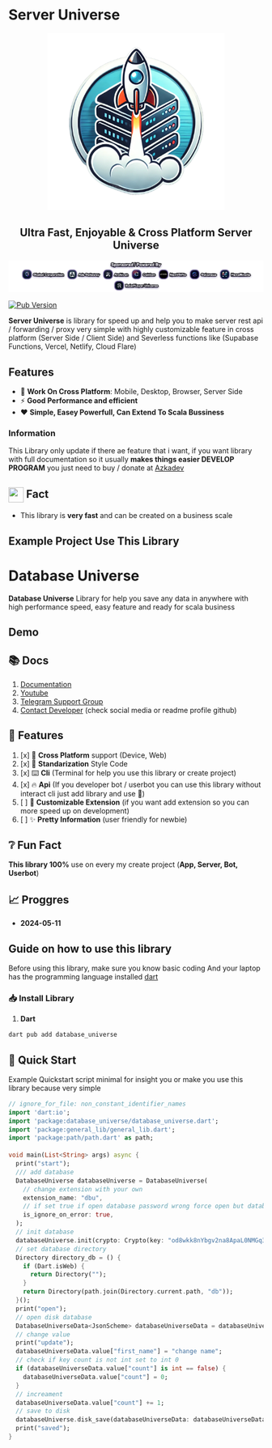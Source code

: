 # Server Universe
<p align="center">
  <img src="https://raw.githubusercontent.com/azkadev/server_universe/refs/heads/main/package/server_universe/assets/server_universe.png" width="350px">
</p>
<h2 align="center">Ultra Fast, Enjoyable & Cross Platform Server Universe</h2>

[![](https://raw.githubusercontent.com/globalcorporation/.github/main/.github/logo/powered.png)](https://www.youtube.com/@Global_Corporation)

[![Pub Version](https://img.shields.io/pub/v/server_universe?label=pub.dev&labelColor=333940&logo=dart)](https://pub.dev/packages/server_universe)


**Server Universe** is library for speed up and help you to make server rest api / forwarding / proxy very simple with highly customizable feature in cross platform (Server Side / Client Side) and Severless functions like (Supabase Functions, Vercel, Netlify, Cloud Flare)

## Features

- 🚀 **Work On Cross Platform**: Mobile, Desktop, Browser, Server Side
- ⚡ **Good Performance and efficient**
- ❤️ **Simple, Easey Powerfull, Can Extend To Scala Bussiness**

### Information

This Library only update if there ae feature that i want, if you want library with full documentation so it usually **makes things easier DEVELOP PROGRAM** you just need to buy / donate at [Azkadev](https://github.com/sponsors/azkadev)

## <img src="https://raw.githubusercontent.com/azkadev/telegram_client/main/.github/assets/bluetick.png" width="30px" height="30px" align="center" > Fact

- This library is **very fast** and can be created on a business scale

## Example Project Use This Library

# Database Universe
 
**Database Universe**  Library for help you save any data in anywhere with high performance speed, easy feature and ready for scala business

## Demo

## 📚️ Docs

1. [Documentation](/docs/)
2. [Youtube](https://youtube.com/)
3. [Telegram Support Group](https://t.me/)
4. [Contact Developer](https://github.com/) (check social media or readme profile github)

## 🔖️ Features

1. [x] 📱️ **Cross Platform** support (Device, Web)
2. [x] 📜️ **Standarization** Style Code
3. [x] ⌨️ **Cli** (Terminal for help you use this library or create project)
4. [x] 🔥️ **Api** (If you developer bot / userbot you can use this library without interact cli just add library and use 🚀️)
5. [ ] 🧩️ **Customizable Extension** (if you want add extension so you can more speed up on development)
6. [ ] ✨️ **Pretty Information** (user friendly for newbie)
 
## ❔️ Fun Fact

**This library 100%** use on every my create project (**App, Server, Bot, Userbot**)
 
## 📈️ Proggres
 
- **2024-05-11**

## Guide on how to use this library

Before using this library, make sure you know basic coding
And your laptop has the programming language installed [dart](https://dart.dev)

### 📥️ Install Library

1. **Dart**

```bash
dart pub add database_universe
```

## 🚀️ Quick Start

Example Quickstart script minimal for insight you or make you use this library because very simple 
 
```dart
// ignore_for_file: non_constant_identifier_names
import 'dart:io';
import 'package:database_universe/database_universe.dart';
import 'package:general_lib/general_lib.dart';
import 'package:path/path.dart' as path;

void main(List<String> args) async {
  print("start");
  /// add database
  DatabaseUniverse databaseUniverse = DatabaseUniverse(
    // change extension with your own
    extension_name: "dbu",
    // if set true if open database password wrong force open but database will empty
    is_ignore_on_error: true,
  );
  // init database
  databaseUniverse.init(crypto: Crypto(key: "od8wkk8nYbgv2na8ApaL0NMGq3rcpnF5"));
  // set database directory
  Directory directory_db = () {
    if (Dart.isWeb) {
      return Directory("");
    }
    return Directory(path.join(Directory.current.path, "db"));
  }();
  print("open");
  // open disk database
  DatabaseUniverseData<JsonScheme> databaseUniverseData = databaseUniverse.disk_open(file_name: "Slebew", directory: directory_db, valueData: JsonScheme({}));
  // change value
  print("update");
  databaseUniverseData.value["first_name"] = "change name";
  // check if key count is not int set to int 0
  if (databaseUniverseData.value["count"] is int == false) {
    databaseUniverseData.value["count"] = 0;
  }
  // increament
  databaseUniverseData.value["count"] += 1;
  // save to disk
  databaseUniverse.disk_save(databaseUniverseData: databaseUniverseData, isWithClose: true);
  print("saved");
}
``` 